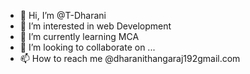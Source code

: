 - 👋 Hi, I’m @T-Dharani
- 👀 I’m interested in web Development
- 🌱 I’m currently learning MCA
- 💞️ I’m looking to collaborate on ...
- 📫 How to reach me @dharanithangaraj192gmail.com

<!---
T-Dharani/T-Dharani is a ✨ special ✨ repository because its `README.md` (this file) appears on your GitHub profile.
You can click the Preview link to take a look at your changes.
--->
